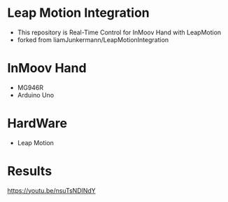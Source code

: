 # Leap Motion Integration

- This repository is Real-Time Control for InMoov Hand with LeapMotion
- forked from liamJunkermann/LeapMotionIntegration



# InMoov Hand
- MG946R
- Arduino Uno



# HardWare
- Leap Motion



# Results
https://youtu.be/nsuTsNDlNdY
